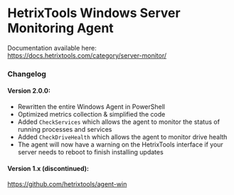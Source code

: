 # HetrixTools Windows Server Monitoring Agent

Documentation available here: https://docs.hetrixtools.com/category/server-monitor/

### Changelog

#### Version 2.0.0: 

- Rewritten the entire Windows Agent in PowerShell
- Optimized metrics collection & simplified the code
- Added `CheckServices` which allows the agent to monitor the status of running processes and services
- Added `CheckDriveHealth` which allows the agent to monitor drive health
- The agent will now have a warning on the HetrixTools interface if your server needs to reboot to finish installing updates



#### Version 1.x (discontinued): 
https://github.com/hetrixtools/agent-win